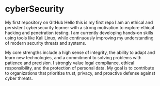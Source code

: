 # cyberSecurity
My first repository on GitHub
Hello this  is my first repo
I am an ethical and persistent cybersecurity learner with a strong motivation to explore ethical hacking and penetration testing. I am currently developing hands-on skills using tools like Kali Linux, while continuously improving my understanding of modern security threats and systems.

My core strengths include a high sense of integrity, the ability to adapt and learn new technologies, and a commitment to solving problems with patience and precision. I strongly value legal compliance, ethical responsibility, and the protection of personal data. My goal is to contribute to organizations that prioritize trust, privacy, and proactive defense against cyber threats.

